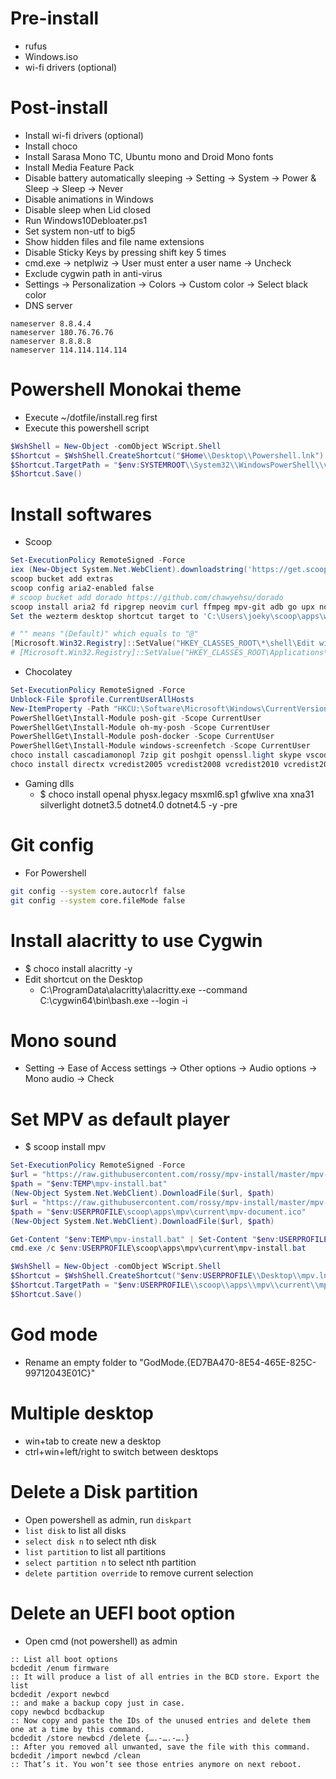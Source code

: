 Pre-install
=====
* rufus
* Windows.iso
* wi-fi drivers (optional)

Post-install
=====
* Install wi-fi drivers (optional)
* Install choco
* Install Sarasa Mono TC, Ubuntu mono and Droid Mono fonts
* Install Media Feature Pack
* Disable battery automatically sleeping -> Setting -> System -> Power & Sleep -> Sleep -> Never
* Disable animations in Windows
* Disable sleep when Lid closed
* Run Windows10Debloater.ps1
* Set system non-utf to big5
* Show hidden files and file name extensions
* Disable Sticky Keys by pressing shift key 5 times
* cmd.exe -> netplwiz -> User must enter a user name -> Uncheck
* Exclude cygwin path in anti-virus
* Settings -> Personalization -> Colors -> Custom color -> Select black color
* DNS server
```resolv
nameserver 8.8.4.4
nameserver 180.76.76.76
nameserver 8.8.8.8
nameserver 114.114.114.114
```

Powershell Monokai theme
=====
* Execute ~/dotfile/install.reg first
* Execute this powershell script
```ps1
$WshShell = New-Object -comObject WScript.Shell
$Shortcut = $WshShell.CreateShortcut("$Home\\Desktop\\Powershell.lnk")
$Shortcut.TargetPath = "$env:SYSTEMROOT\\System32\\WindowsPowerShell\\v1.0\\powershell.exe"
$Shortcut.Save()
```

Install softwares
=====
* Scoop
```ps1
Set-ExecutionPolicy RemoteSigned -Force
iex (New-Object System.Net.WebClient).downloadstring('https://get.scoop.sh')
scoop bucket add extras
scoop config aria2-enabled false
# scoop bucket add dorado https://github.com/chawyehsu/dorado
scoop install aria2 fd ripgrep neovim curl ffmpeg mpv-git adb go upx nodejs phantomjs miniconda3 wezterm rustup gitui
Set the wezterm desktop shortcut target to 'C:\Users\joeky\scoop\apps\wezterm\current\wezterm-gui.exe start -- powershell.exe'

# "" means "(Default)" which equals to "@"
[Microsoft.Win32.Registry]::SetValue("HKEY_CLASSES_ROOT\*\shell\Edit with Neovim\command","","$env:USERPROFILE\scoop\apps\neovim\current\bin\nvim-qt.exe `"%1`"", [Microsoft.Win32.RegistryValueKind]::String)
# [Microsoft.Win32.Registry]::SetValue("HKEY_CLASSES_ROOT\Applications\gvim.exe\shell\open\command","","$env:USERPROFILE\scoop\apps\neovim\current\bin\nvim-qt.exe -p --remote-tab-silent `"%1`"", [Microsoft.Win32.RegistryValueKind]::String)
```
* Chocolatey
```ps1
Set-ExecutionPolicy RemoteSigned -Force
Unblock-File $profile.CurrentUserAllHosts
New-ItemProperty -Path "HKCU:\Software\Microsoft\Windows\CurrentVersion\Explorer\Advanced" -Name DontUsePowerShellOnWinX -PropertyType DWord –Value 0 -force
PowerShellGet\Install-Module posh-git -Scope CurrentUser
PowerShellGet\Install-Module oh-my-posh -Scope CurrentUser
PowerShellGet\Install-Module posh-docker -Scope CurrentUser
PowerShellGet\Install-Module windows-screenfetch -Scope CurrentUser
choco install cascadiamonopl 7zip git poshgit openssl.light skype vscode greenshot wps-office-free obs-studio nomacs fontforge sumatrapdf.commandline xnviewmp krita brave discord -y
choco install directx vcredist2005 vcredist2008 vcredist2010 vcredist2012 vcredist2013 vcredist2015 vcredist2017 vcredist-all -y --pre
```
* Gaming dlls
  * $ choco install openal physx.legacy msxml6.sp1 gfwlive xna xna31 silverlight dotnet3.5 dotnet4.0 dotnet4.5 -y -pre

Git config
=====
* For Powershell
```sh
git config --system core.autocrlf false
git config --system core.fileMode false
```

Install alacritty to use Cygwin
=====
* $ choco install alacritty -y
* Edit shortcut on the Desktop
  * C:\ProgramData\alacritty\alacritty.exe --command C:\cygwin64\bin\bash.exe --login -i

Mono sound
=====
* Setting -> Ease of Access settings -> Other options -> Audio options -> Mono audio -> Check

Set MPV as default player
=====
* $ scoop install mpv
```ps1
Set-ExecutionPolicy RemoteSigned -Force
$url = "https://raw.githubusercontent.com/rossy/mpv-install/master/mpv-install.bat"
$path = "$env:TEMP\mpv-install.bat"
(New-Object System.Net.WebClient).DownloadFile($url, $path)
$url = "https://raw.githubusercontent.com/rossy/mpv-install/master/mpv-document.ico"
$path = "$env:USERPROFILE\scoop\apps\mpv\current\mpv-document.ico"
(New-Object System.Net.WebClient).DownloadFile($url, $path)

Get-Content "$env:TEMP\mpv-install.bat" | Set-Content "$env:USERPROFILE\scoop\apps\mpv\current\mpv-install.bat"
cmd.exe /c $env:USERPROFILE\scoop\apps\mpv\current\mpv-install.bat

$WshShell = New-Object -comObject WScript.Shell
$Shortcut = $WshShell.CreateShortcut("$env:USERPROFILE\\Desktop\\mpv.lnk")
$Shortcut.TargetPath = "$env:USERPROFILE\\scoop\\apps\\mpv\\current\\mpv.exe"
$Shortcut.Save()
```

God mode
=====
* Rename an empty folder to "GodMode.{ED7BA470-8E54-465E-825C-99712043E01C}"

Multiple desktop
=====
* win+tab to create new a desktop
* ctrl+win+left/right to switch between desktops

Delete a Disk partition
=====
* Open powershell as admin, run `diskpart`
* `list disk` to list all disks
* `select disk n` to select nth disk
* `list partition` to list all partitions
* `select partition n` to select nth partition
* `delete partition override` to remove current selection

Delete an UEFI boot option
=====
* Open cmd (not powershell) as admin
```dosbatch
:: List all boot options
bcdedit /enum firmware
:: It will produce a list of all entries in the BCD store. Export the list
bcdedit /export newbcd
:: and make a backup copy just in case.
copy newbcd bcdbackup
:: Now copy and paste the IDs of the unused entries and delete them one at a time by this command.
bcdedit /store newbcd /delete {….-….-….}
:: After you removed all unwanted, save the file with this command.
bcdedit /import newbcd /clean
:: That’s it. You won’t see those entries anymore on next reboot.
```
